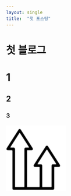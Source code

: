 ```yaml
---
layout: single
title:  "첫 포스팅"
---
```




# 첫 블로그
# 1
## 2
### 3

![tifa1](../images/2025-10-01-first/tifa1.png)
